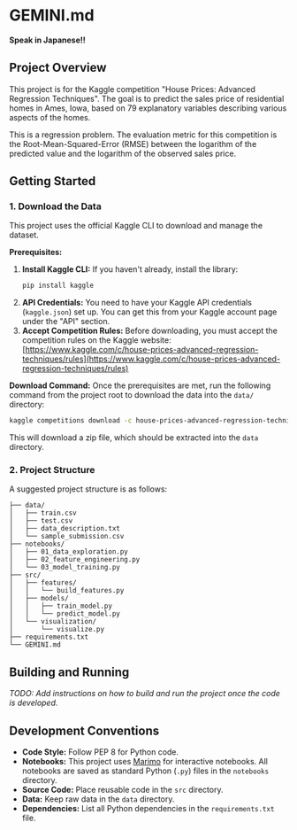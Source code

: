 # GEMINI.md

**Speak in Japanese!!**

## Project Overview

This project is for the Kaggle competition "House Prices: Advanced Regression Techniques". The goal is to predict the sales price of residential homes in Ames, Iowa, based on 79 explanatory variables describing various aspects of the homes.

This is a regression problem. The evaluation metric for this competition is the Root-Mean-Squared-Error (RMSE) between the logarithm of the predicted value and the logarithm of the observed sales price.

## Getting Started

### 1. Download the Data

This project uses the official Kaggle CLI to download and manage the dataset.

**Prerequisites:**
1.  **Install Kaggle CLI:** If you haven't already, install the library:
    ```bash
    pip install kaggle
    ```
2.  **API Credentials:** You need to have your Kaggle API credentials (`kaggle.json`) set up. You can get this from your Kaggle account page under the "API" section.
3.  **Accept Competition Rules:** Before downloading, you must accept the competition rules on the Kaggle website:
    [https://www.kaggle.com/c/house-prices-advanced-regression-techniques/rules](https://www.kaggle.com/c/house-prices-advanced-regression-techniques/rules)

**Download Command:**
Once the prerequisites are met, run the following command from the project root to download the data into the `data/` directory:
```bash
kaggle competitions download -c house-prices-advanced-regression-techniques -p data
```
This will download a zip file, which should be extracted into the `data` directory.

### 2. Project Structure

A suggested project structure is as follows:

```
├── data/
│   ├── train.csv
│   ├── test.csv
│   ├── data_description.txt
│   └── sample_submission.csv
├── notebooks/
│   ├── 01_data_exploration.py
│   ├── 02_feature_engineering.py
│   └── 03_model_training.py
├── src/
│   ├── features/
│   │   └── build_features.py
│   ├── models/
│   │   ├── train_model.py
│   │   └── predict_model.py
│   └── visualization/
│       └── visualize.py
├── requirements.txt
└── GEMINI.md
```

## Building and Running

*TODO: Add instructions on how to build and run the project once the code is developed.*

## Development Conventions

*   **Code Style:** Follow PEP 8 for Python code.
*   **Notebooks:** This project uses [Marimo](https://marimo.io/) for interactive notebooks. All notebooks are saved as standard Python (`.py`) files in the `notebooks` directory.
*   **Source Code:** Place reusable code in the `src` directory.
*   **Data:** Keep raw data in the `data` directory.
*   **Dependencies:** List all Python dependencies in the `requirements.txt` file.
